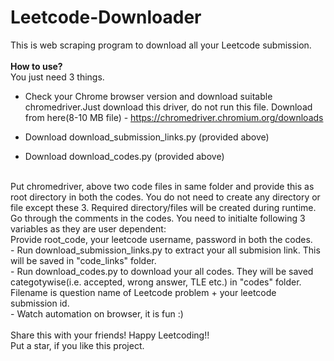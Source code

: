 # Leetcode-Downloader

This is web scraping program to download all your Leetcode submission.<br />
<br />
**How to use?** <br />
You just need 3 things. <br />
- Check your Chrome browser version and download suitable chromedriver.Just download this driver, do not run this file. Download from here(8-10 MB file) - https://chromedriver.chromium.org/downloads <br />  

- Download download_submission_links.py (provided above)
- Download download_codes.py (provided above)
<br />
Put chromedriver, above two code files in same folder and provide this as root directory in both the codes. You do not need to create any directory or file except these 3. Required directory/files will be created during runtime.<br /> 
Go through the comments in the codes. You need to initialte following 3 variables as they are user dependent:<br />
Provide root_code, your leetcode username, password in both the codes. <br />
- Run download_submission_links.py to extract your all submision link. This will be saved in "code_links" folder. <br />
- Run download_codes.py to download your all codes. They will be saved categotywise(i.e. accepted, wrong answer, TLE etc.) in "codes" folder. Filename is question name of Leetcode problem + your leetcode submission id. <br /> 
- Watch automation on browser, it is fun :) <br />

<br />
Share this with your friends! Happy Leetcoding!! <br />
Put a star, if you like this project.

